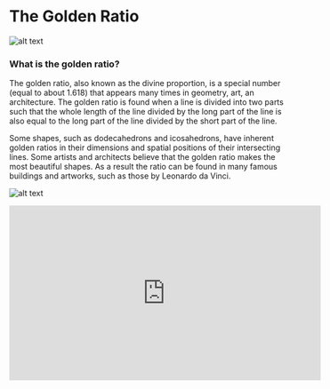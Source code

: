 # **The Golden Ratio**

![alt text](https://www.mos.org/leonardo/sites/mos.org.leonardo/files/uploads/vitruvian-man.jpg)

### **What is the golden ratio?**

The golden ratio, also known as the divine proportion, is a special number (equal to about 1.618) that appears many times in geometry, art, an architecture. The golden ratio is found when a line is divided into two parts such that the whole length of the line divided by the long part of the line is also equal to the long part of the line divided by the short part of the line.

Some shapes, such as dodecahedrons and icosahedrons, have inherent golden ratios in their dimensions and spatial positions of their intersecting lines. Some artists and architects believe that the golden ratio makes the most beautiful shapes. As a result the ratio can be found in many famous buildings and artworks, such as those by Leonardo da Vinci.

![alt text](https://compote.slate.com/images/aa8bb4c6-e42b-4d79-a9ce-99da17016f24.jpeg?crop=1560%2C1040%2Cx0%2Cy0)
<iframe width="560" height="315" src="https://www.youtube.com/embed/1Jj-sJ78O6M?si=zK972iXRAyJS0Myu" title="YouTube video player" frameborder="0" allow="accelerometer; autoplay; clipboard-write; encrypted-media; gyroscope; picture-in-picture; web-share" allowfullscreen></iframe>
